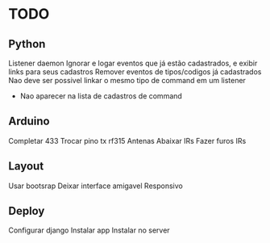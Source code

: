 TODO
====

Python
------

Listener daemon
Ignorar e logar eventos que já estão cadastrados, e exibir links para seus cadastros
Remover eventos de tipos/codigos já cadastrados
Nao deve ser possivel linkar o mesmo tipo de command em um listener
 * Nao aparecer na lista de cadastros de command


Arduino
-------

Completar 433
Trocar pino tx rf315
Antenas
Abaixar IRs
Fazer furos IRs


Layout
------

Usar bootsrap
Deixar interface amigavel
Responsivo


Deploy
------

Configurar django
Instalar app
Instalar no server
